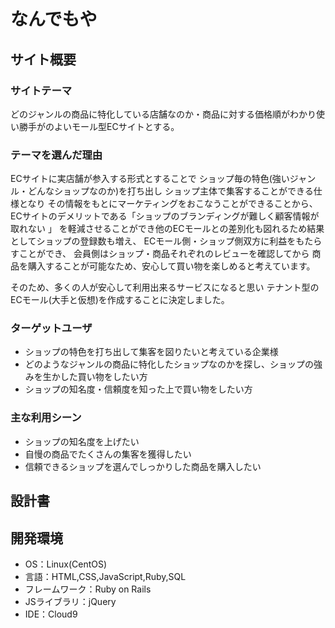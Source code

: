 # なんでもや

## サイト概要


### サイトテーマ
どのジャンルの商品に特化している店舗なのか・商品に対する価格順がわかり使い勝手がのよいモール型ECサイトとする。

### テーマを選んだ理由
ECサイトに実店舗が参入する形式とすることで
ショップ毎の特色(強いジャンル・どんなショップなのか)を打ち出し
ショップ主体で集客することができる仕様となり
その情報をもとにマーケティングをおこなうことができることから、
ECサイトのデメリットである「ショップのブランディングが難しく顧客情報が取れない 」
を軽減させることができ他のECモールとの差別化も図れるため結果としてショップの登録数も増え、
ECモール側・ショップ側双方に利益をもたらすことができ、
会員側はショップ・商品それぞれのレビューを確認してから
商品を購入することが可能なため、安心して買い物を楽しめると考えています。

そのため、多くの人が安心して利用出来るサービスになると思い
テナント型のECモール(大手と仮想)を作成することに決定しました。

### ターゲットユーザ
- ショップの特色を打ち出して集客を図りたいと考えている企業様
- どのようなジャンルの商品に特化したショップなのかを探し、ショップの強みを生かした買い物をしたい方
- ショップの知名度・信頼度を知った上で買い物をしたい方

### 主な利用シーン
- ショップの知名度を上げたい
- 自慢の商品でたくさんの集客を獲得したい
- 信頼できるショップを選んでしっかりした商品を購入したい


## 設計書



## 開発環境
- OS：Linux(CentOS)
- 言語：HTML,CSS,JavaScript,Ruby,SQL
- フレームワーク：Ruby on Rails
- JSライブラリ：jQuery
- IDE：Cloud9

